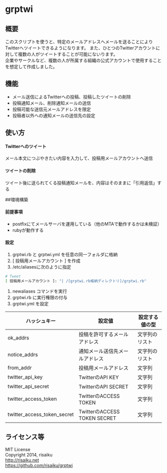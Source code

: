 grptwi
======

## 概要
このスクリプトを使うと、特定のメールアドレスへメールを送ることによりTwitterへツイートできるようになります。
また、ひとつのTwitterアカウントに対して複数の人がツイートすることが可能にないります。  
企業やサークルなど、複数の人が所属する組織の公式アカウントで使用することを想定して作成しました。

## 機能
* メール送信によるTwitterへの投稿、投稿したツイートの削除
* 投稿通知メール、削除通知メールの送信
* 投稿可能な送信元メールアドレスを限定
* 投稿者以外への通知メールの送信先の設定

## 使い方
#### Twitterへのツイート
メール本文につぶやきたい内容を入力して、投稿用メールアカウントへ送信

#### ツイートの削除
ツイート後に送られてくる投稿通知メールを、内容はそのままに「引用返信」する

##環境構築
#### 前提事項
* postfixにてメールサーバを運用している（他のMTAで動作するかは未検証）
* rubyが動作する

#### 設定
1. grptwi.rb と grptwi.yml を任意の同一フォルダに格納
1. [ 投稿用メールアカウント ] を作成
1. /etc/aliasesに次のように指定

  ```sh
  # Tweet
  [ 投稿用メールアカウント ]: "| /[grptwi.rb格納ディレクトリ]/grptwi.rb"
  ```
1. newaliases コマンドを実行
1. grptwi.rb に実行権限の付与
1. grptwi.yml を設定

  | ハッシュキー | 設定値 | 設定する値の型 |
  | --- | --- | --- |
  | ok\_addrs | 投稿を許可するメールアドレス | 文字列のリスト |
  | notice\_addrs | 通知メール送信先メールアドレス | 文字列のリスト |
  | from\_addr | 投稿用メールアドレス | 文字列 |
  | twitter\_api\_key | TwitterのAPI KEY | 文字列 |
  | twitter\_api\_secret | TwitterのAPI SECRET | 文字列 |
  | twitter\_access\_token | TwitterのACCESS TOKEN | 文字列 |
  | twitter\_access\_token\_secret | TwitterのACCESS TOKEN SECRET | 文字列 |

## ライセンス等
MIT License  
Copyright 2014, risaiku  
http://risaiku.net  
https://github.com/risaiku/grptwi


